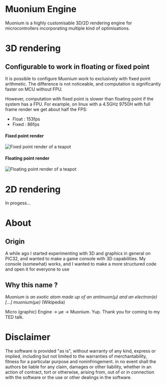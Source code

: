# Muonium Engine
Muonium is a highly customisable 3D/2D rendering engine for microcontrollers 
incorporating multiple kind of optimisations.

# 3D rendering
## Configurable to work in floating or fixed point
It is possible to configure Muonium work to exclusively with fixed point arithmetic.
The difference is not noticeable, and computation is significantly faster on MCU
without FPU.

However, computation with fixed point is slower than floating point if the system
has a FPU. For example, on linux with a 4.5GHz 9750H with full frame render 
we get about half the FPS:
 - Float : 153fps
 - Fixed : 86fps

#### Fixed point render
![Fixed point render of a teapot](https://raw.githubusercontent.com/elzaidir/muonium-engine/main/image/muonium-teapot-fixed.png)

#### Floating point render
![Floating point render of a teapot](https://raw.githubusercontent.com/elzaidir/muonium-engine/main/image/muonium-teapot-fixed.png)

# 2D rendering
In progess...

# About
## Origin
A while ago I started experimenting with 3D and graphics in general on PIC32, and
 wanted to make a game console with 3D capabilities. My console (somewhat) works,
  and I wanted to make a more structured code and open it for everyone to use 

## Why this name ?
*Muonium is an exotic atom made up of an antimuon(μ) and an electron(e) [...]
 muonium(μe)* (Wikipedia)

Micro (graphic) Engine -> μe -> Muonium. Yup. Thank you for coming to my TED 
talk.

# Disclaimer
The software is provided "as is", without warranty of any kind, express or implied,
including but not limited to the warranties of merchantability, fitness for a
particular purpose and noninfringement. in no event shall the authors be liable
for any claim, damages or other liability, whether in an action of contract, tort 
or otherwise, arising from, out of or in connection with the software or the use
or other dealings in the software.
